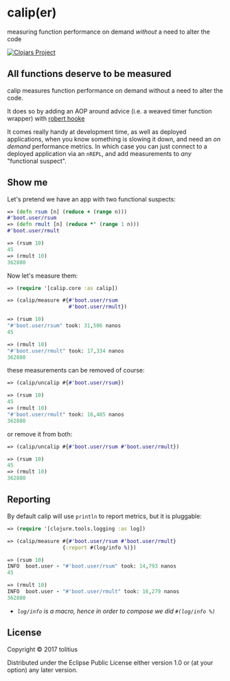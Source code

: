 # calip(er)

measuring function performance on demand _without_ a need to alter the code

[![Clojars Project](http://clojars.org/tolitius/calip/latest-version.svg)](http://clojars.org/tolitius/calip)

## All functions deserve to be measured

calip measures function performance on demand without a need to alter the code.

It does so by adding an AOP around advice (i.e. a weaved timer function wrapper) with [robert hooke](https://github.com/technomancy/robert-hooke)

It comes really handy at development time, as well as deployed applications,
when you know something is slowing it down, and need an _on demand_ performance metrics.
In which case you can just connect to a deployed application via an `nREPL`, and add measurements to _any_ "functional suspect".

## Show me

Let's pretend we have an app with two functional suspects:

```clojure
=> (defn rsum [n] (reduce + (range n)))
#'boot.user/rsum
=> (defn rmult [n] (reduce *' (range 1 n)))
#'boot.user/rmult

=> (rsum 10)
45
=> (rmult 10)
362880
```

Now let's measure them:

```clojure
=> (require '[calip.core :as calip])

=> (calip/measure #{#'boot.user/rsum
                    #'boot.user/rmult})

=> (rsum 10)
"#'boot.user/rsum" took: 31,506 nanos
45

=> (rmult 10)
"#'boot.user/rmult" took: 17,334 nanos
362880
```

these measurements can be removed of course:

```clojure
=> (calip/uncalip #{#'boot.user/rsum})

=> (rsum 10)
45
=> (rmult 10)
"#'boot.user/rmult" took: 16,485 nanos
362880
```

or remove it from both:

```clojure
=> (calip/uncalip #{#'boot.user/rsum #'boot.user/rmult})

=> (rsum 10)
45
=> (rmult 10)
362880
```

## Reporting

By default calip will use `println` to report metrics, but it is pluggable:

```clojure
=> (require '[clojure.tools.logging :as log])

=> (calip/measure #{#'boot.user/rsum #'boot.user/rmult}
                  {:report #(log/info %)})

=> (rsum 10)
INFO  boot.user - "#'boot.user/rsum" took: 14,793 nanos
45

=> (rmult 10)
INFO  boot.user - "#'boot.user/rmult" took: 16,279 nanos
362880
```

* _`log/info` is a macro, hence in order to compose we did `#(log/info %)`_

## License

Copyright © 2017 tolitius

Distributed under the Eclipse Public License either version 1.0 or (at
your option) any later version.
